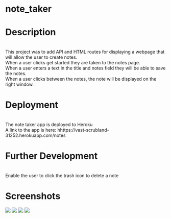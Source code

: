 # note_taker

# Description
<br> This project was to add API and HTML routes for displaying a webpage that will allow the user to create notes.
<br> When a user clicks get started they are taken to the notes page.
<br> When a user enters a text in the title and notes field they will be able to save the notes.
<br> When a user clicks between the notes, the note will be displayed on the right window.

# Deployment
<br> The note taker app is deployed to Heroku
<br> A link to the app is here: hhttps://vast-scrubland-31252.herokuapp.com/notes

# Further Development
<br> Enable the user to click the trash icon to delete a note


# Screenshots
![](img/1.png)
![](img/2.png)
![](img/3.png)
![](img/4.png)

